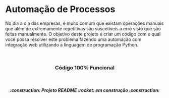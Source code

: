 # Automação de Processos

No dia a dia das empresas, é muito comum que existam operações manuais que além de extremamente repetitivas são suscetíveis a erro visto que são feitas manualmente. O objetivo deste projeto é criar um código com o qual você possa resolver este problema fazendo uma automação com integração web utilizando a linguagem de programação Python.



<br>
<h3 align="center">
  Código 100% Funcional
</h3>

<br>
<h5 align="center">
  :construction: Projeto README :rocket: em construção :construction:
</h5>
